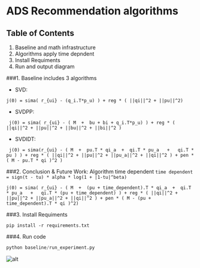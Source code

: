 # ADS Recommendation algorithms 

## Table of Contents

1. Baseline and math infrastructure
2. Algorithms apply time depndent
3. Install Requiments
4. Run and output diagram

###1.  Baseline includes 3 algorithms

- SVD:          
```
j(0) = sima( r_{ui} - (q_i.T*p_u) ) + reg * ( ||qi||^2 + ||pu||^2)
```

- SVDPP:
```
 j(0) = sima( r_{ui} - ( M  +  bu + bi + q_i.T*p_u) ) + reg * ( ||qi||^2 + ||pu||^2 + ||bu||^2 + ||bi||^2 )
```
- SVDIDT:       
```
 j(0) = sima(r_{ui} - ( M  +  pu.T * qi_a  +  qi.T * pu_a   +   qi.T * pu ) ) + reg * ( ||qi||^2 + ||pu||^2 + ||pu_a||^2 + ||qi||^2 ) + pen * ( M - pu.T * qi )^2 )
```
###2. Conclusion & Future Work: Algorithm time dependent
`time dependent = sign(t - tu) * alpha * log(1 + |1-tu|^beta)`
```
j(0) = sima( r_{ui} - ( M  +  (pu + time_dependent).T * qi_a  +  qi.T * pu_a   +   qi.T * (pu + time_dependent) ) + reg * ( ||qi||^2 + ||pu||^2 + ||pu_a||^2 + ||qi||^2 ) + pen * ( M - (pu + time_dependent).T * qi )^2)
```
###3. Install Requiments

```
pip install -r requirements.txt
```
###4. Run code

```python
python baseline/run_experiment.py
```

![alt](rmse_training_200_epochs.png)